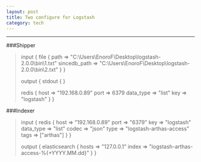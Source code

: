 ```yaml
---
layout: post
title: Two configure for Logstash
category: tech
---
```

***
###Shipper

>input
>{
>    file
>	{
>        path => "C:\Users\EnoroF\Desktop\logstash-2.0.0\bin\1.txt"
>		sincedb_path => "C:\Users\EnoroF\Desktop\logstash-2.0.0\bin\2.txt"
>    }
>}
>
>output
>{
>    stdout
>    {
>    }
>    
>    redis
>    {
>        host => "192.168.0.89"
>        port => 6379
>        data_type => "list"
>        key => "logstash"
>    }
>}


###Indexer
>input
>{
>	redis
>	{
>		host => "192.168.0.89"
>		port => "6379"
>		key => "logstash"
>		data_type => "list"
>		codec  => "json"
>		type => "logstash-arthas-access"
>		tags => ["arthas"]
>	}
>}
>
>output
> {
>	elasticsearch
>	{
>		hosts => "127.0.0.1"
>		index => "logstash-arthas-access-%{+YYYY.MM.dd}"
>	}
>}
